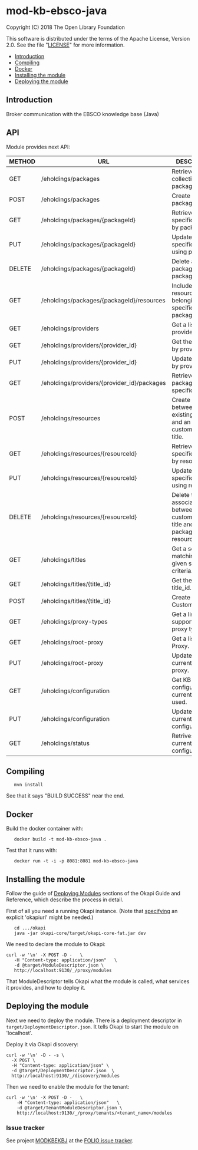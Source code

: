 # mod-kb-ebsco-java

Copyright (C) 2018 The Open Library Foundation

This software is distributed under the terms of the Apache License,
Version 2.0. See the file "[LICENSE](LICENSE)" for more information.

* [Introduction](#introduction)
* [Compiling](#compiling)
* [Docker](#docker)
* [Installing the module](#installing-the-module)
* [Deploying the module](#deploying-the-module)

## Introduction
Broker communication with the EBSCO knowledge base (Java)

## API

Module provides next API:

 | METHOD   |  URL                                         | DESCRIPTION                                                                           |
 |----------|----------------------------------------------|---------------------------------------------------------------------------------------|
 | GET      | /eholdings/packages                          | Retrieve a collection of packages.                                                    |
 | POST     | /eholdings/packages                          | Create a new package.                                                                 |
 | GET      | /eholdings/packages/{packageId}              | Retrieve a specific package by packageId.                                             |
 | PUT      | /eholdings/packages/{packageId}              | Update a specific package using packageId.                                            |
 | DELETE   | /eholdings/packages/{packageId}              | Delete a specific package by packageId.                                               |
 | GET      | /eholdings/packages/{packageId}/resources    | Include all resources belonging to a specific package.                                |
 | GET      | /eholdings/providers                         | Get a list of providers.                                                              |
 | GET      | /eholdings/providers/{provider_id}           | Get the provider by provider_id.                                                      |
 | PUT      | /eholdings/providers/{provider_id}           | Update provider by provider_id.                                                       |
 | GET      | /eholdings/providers/{provider_id}/packages  | Retrieve a list of packages for specific provider.                                    |
 | POST     | /eholdings/resources                         | Create a relation between an existing package and an existing custom/managed title.   |
 | GET      | /eholdings/resources/{resourceId}            | Retrieve a specific resource by resourceId.                                           |
 | PUT      | /eholdings/resources/{resourceId}            | Update a specific resource using resourceId                                           |
 | DELETE   | /eholdings/resources/{resourceId}            | Delete the association between a custom/managed title and a package using resourceId. |
 | GET      | /eholdings/titles                            | Get a set of titles matching the given search criteria.                               |
 | GET      | /eholdings/titles/{title_id}                 | Get the title by title_id.                                                            |
 | POST     | /eholdings/titles/{title_id}                 | Create a new Custom Title.                                                            |
 | GET      | /eholdings/proxy-types                       | Get a list of supported root proxy types.                                             |
 | GET      | /eholdings/root-proxy                        | Get a list of Root Proxy.                                                             |
 | PUT      | /eholdings/root-proxy                        | Update the current root proxy.                                                        |
 | GET      | /eholdings/configuration                     | Get KB configuration currently being used.                                            |
 | PUT      | /eholdings/configuration                     | Update the currently set KB configuration.                                            |
 | GET      | /eholdings/status                            | Retrives status of current KB configuration.                                          |

## Compiling

```
   mvn install
```

See that it says "BUILD SUCCESS" near the end.

## Docker

Build the docker container with:

```
   docker build -t mod-kb-ebsco-java .
```

Test that it runs with:

```
   docker run -t -i -p 8081:8081 mod-kb-ebsco-java
```

## Installing the module

Follow the guide of
[Deploying Modules](https://github.com/folio-org/okapi/blob/master/doc/guide.md#example-1-deploying-and-using-a-simple-module)
sections of the Okapi Guide and Reference, which describe the process in detail.

First of all you need a running Okapi instance.
(Note that [specifying](../README.md#setting-things-up) an explicit 'okapiurl' might be needed.)

```
   cd .../okapi
   java -jar okapi-core/target/okapi-core-fat.jar dev
```

We need to declare the module to Okapi:

```
curl -w '\n' -X POST -D -   \
   -H "Content-type: application/json"   \
   -d @target/ModuleDescriptor.json \
   http://localhost:9130/_/proxy/modules
```

That ModuleDescriptor tells Okapi what the module is called, what services it
provides, and how to deploy it.

## Deploying the module

Next we need to deploy the module. There is a deployment descriptor in
`target/DeploymentDescriptor.json`. It tells Okapi to start the module on 'localhost'.

Deploy it via Okapi discovery:

```
curl -w '\n' -D - -s \
  -X POST \
  -H "Content-type: application/json" \
  -d @target/DeploymentDescriptor.json  \
  http://localhost:9130/_/discovery/modules
```

Then we need to enable the module for the tenant:

```
curl -w '\n' -X POST -D -   \
    -H "Content-type: application/json"   \
    -d @target/TenantModuleDescriptor.json \
    http://localhost:9130/_/proxy/tenants/<tenant_name>/modules
```




### Issue tracker

See project [MODKBEKBJ](https://issues.folio.org/browse/MODKBEKBJ)
at the [FOLIO issue tracker](https://dev.folio.org/guidelines/issue-tracker/).
